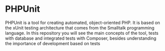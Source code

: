 # PHPUnit
PHPUnit is a tool for creating automated, object-oriented PHP. It is based on the xUnit testing architecture that comes from the Smalltalk 
programming language. In this repository you will see the main concepts of the tool, tests with database and integrated tests with Composer, 
besides understanding the importance of development based on tests
